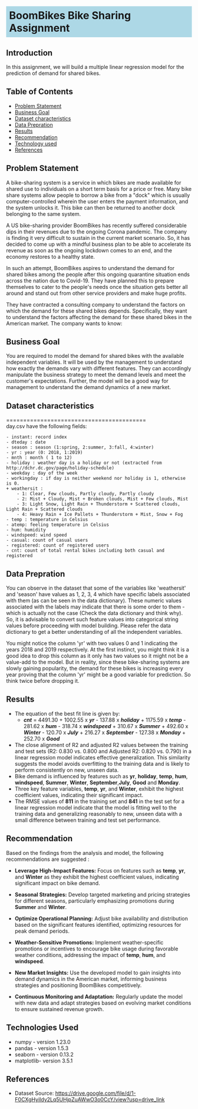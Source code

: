# <div style="background-color: lightblue; padding: 8px;">BoomBikes Bike Sharing Assignment</div>

## Introduction

In this assignment, we will build a multiple linear regression model for the prediction of demand for shared bikes.

## Table of Contents
* [Problem Statement](#Problem-Statement)
* [Business Goal](#Business-Goal)
* [Dataset characteristics](#Dataset-characteristics)
* [Data Prepration](#Data-Prepration)
* [Results](#Results)
* [Recommendation](#Recommendation)
* [Technology used](#Technology-used)
* [References](#References)



## Problem Statement

A bike-sharing system is a service in which bikes are made available for shared use to individuals on a short term basis for a price or free. Many bike share systems allow people to borrow a bike from a "dock" which is usually computer-controlled wherein the user enters the payment information, and the system unlocks it. This bike can then be returned to another dock belonging to the same system.

A US bike-sharing provider BoomBikes has recently suffered considerable dips in their revenues due to the ongoing Corona pandemic. The company is finding it very difficult to sustain in the current market scenario. So, it has decided to come up with a mindful business plan to be able to accelerate its revenue as soon as the ongoing lockdown comes to an end, and the economy restores to a healthy state.

In such an attempt, BoomBikes aspires to understand the demand for shared bikes among the people after this ongoing quarantine situation ends across the nation due to Covid-19. They have planned this to prepare themselves to cater to the people's needs once the situation gets better all around and stand out from other service providers and make huge profits.

They have contracted a consulting company to understand the factors on which the demand for these shared bikes depends. Specifically, they want to understand the factors affecting the demand for these shared bikes in the American market. The company wants to know:
<!-- You don't have to answer all the questions - just the ones relevant to your project. -->


## Business Goal

You are required to model the demand for shared bikes with the available independent variables. It will be used by the management to understand how exactly the demands vary with different features. They can accordingly manipulate the business strategy to meet the demand levels and meet the customer's expectations. Further, the model will be a good way for management to understand the demand dynamics of a new market. 

## Dataset characteristics
=========================================	
day.csv have the following fields:
	
	- instant: record index
	- dteday : date
	- season : season (1:spring, 2:summer, 3:fall, 4:winter)
	- yr : year (0: 2018, 1:2019)
	- mnth : month ( 1 to 12)
	- holiday : weather day is a holiday or not (extracted from http://dchr.dc.gov/page/holiday-schedule)
	- weekday : day of the week
	- workingday : if day is neither weekend nor holiday is 1, otherwise is 0.
	+ weathersit : 
		- 1: Clear, Few clouds, Partly cloudy, Partly cloudy
		- 2: Mist + Cloudy, Mist + Broken clouds, Mist + Few clouds, Mist
		- 3: Light Snow, Light Rain + Thunderstorm + Scattered clouds, Light Rain + Scattered clouds
		- 4: Heavy Rain + Ice Pallets + Thunderstorm + Mist, Snow + Fog
	- temp : temperature in Celsius
	- atemp: feeling temperature in Celsius
	- hum: humidity
	- windspeed: wind speed
	- casual: count of casual users
	- registered: count of registered users
	- cnt: count of total rental bikes including both casual and registered

## Data Prepration

You can observe in the dataset that some of the variables like 'weathersit' and 'season' have values as 1, 2, 3, 4 which have specific labels associated with them (as can be seen in the data dictionary). These numeric values associated with the labels may indicate that there is some order to them - which is actually not the case (Check the data dictionary and think why). So, it is advisable to convert such feature values into categorical string values before proceeding with model building. Please refer the data dictionary to get a better understanding of all the independent variables.
 
You might notice the column 'yr' with two values 0 and 1 indicating the years 2018 and 2019 respectively. At the first instinct, you might think it is a good idea to drop this column as it only has two values so it might not be a value-add to the model. But in reality, since these bike-sharing systems are slowly gaining popularity, the demand for these bikes is increasing every year proving that the column 'yr' might be a good variable for prediction. So think twice before dropping it. 


## Results

- The equation of the best fit line is given by:
    - ***cnt*** = 4491.30 + 1002.55 x ***yr*** - 137.88 x ***holiday*** + 1175.59 x ***temp*** - 281.62 x ***hum*** - 318.74 x ***windspeed*** + 310.67 x ***Summer*** + 492.60 x ***Winter*** - 120.70 x ***July*** + 216.27 x ***September*** - 127.38 x ***Monday*** + 252.70 x ***Good***
- The close alignment of R2 and adjusted R2 values between the training and test sets (R2: 0.830 vs. 0.800 and Adjusted R2: 0.820 vs. 0.790) in a linear regression model indicates effective generalization. This similarity suggests the model avoids overfitting to the training data and is likely to perform consistently on new, unseen data.
- Bike demand is influenced by features such as **yr**, **holiday**, **temp**, **hum**, **windspeed**, **Summer**, **Winter**, **September**,**July**, **Good** and **Monday**.
- Three key feature variables, **temp**, **yr**, and **Winter**, exhibit the highest coefficient values, indicating their significant impact.
- The RMSE values of **811** in the training set and **841** in the test set for a linear regression model indicate that the model is fitting well to the training data and generalizing reasonably to new, unseen data with a small difference between training and test set performance.


## Recommendation 

Based on the findings from the analysis and model, the following recommendations are suggested :

- **Leverage High-Impact Features:** Focus on features such as **temp**, **yr**, and **Winter** as they exhibit the highest coefficient values, indicating significant impact on bike demand.

- **Seasonal Strategies:** Develop targeted marketing and pricing strategies for different seasons, particularly emphasizing promotions during **Summer** and **Winter**.

- **Optimize Operational Planning:** Adjust bike availability and distribution based on the significant features identified, optimizing resources for peak demand periods.

- **Weather-Sensitive Promotions:** Implement weather-specific promotions or incentives to encourage bike usage during favorable weather conditions, addressing the impact of **temp**, **hum**, and **windspeed**.

- **New Market Insights:** Use the developed model to gain insights into demand dynamics in the American market, informing business strategies and positioning BoomBikes competitively.

- **Continuous Monitoring and Adaptation:** Regularly update the model with new data and adapt strategies based on evolving market conditions to ensure sustained revenue growth.


## Technologies Used
- numpy -     version 1.23.0
- pandas -    version 1.5.3
- seaborn -   version 0.13.2
- matplotlib- version 3.5.1

## References

- Dataset Source: https://drive.google.com/file/d/1-F0CXgHyiIdy2Lq5UHjpZuAWwO3o0CcY/view?usp=drive_link
